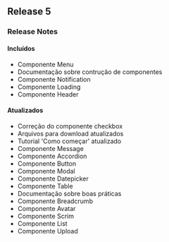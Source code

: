 ## Release 5

### Release Notes

#### Incluídos

-   Componente Menu
-   Documentação sobre contrução de componentes
-   Componente Notification
-   Componente Loading
-   Componente Header

#### Atualizados

-   Correção do componente checkbox
-   Arquivos para download atualizados
-   Tutorial 'Como começar' atualizado
-   Componente Message
-   Componente Accordion
-   Componente Button
-   Componente Modal
-   Componente Datepicker
-   Componente Table
-   Documentação sobre boas práticas
-   Componente Breadcrumb
-   Componente Avatar
-   Componente Scrim
-   Componente List
-   Componente Upload
